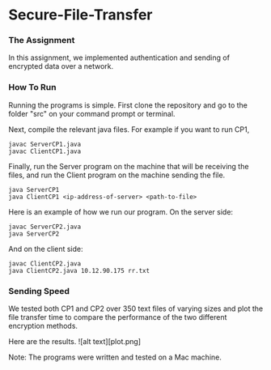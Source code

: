 # Secure-File-Transfer

### The Assignment

In this assignment, we implemented authentication and sending of encrypted data over a network. 

### How To Run

Running the programs is simple. First clone the repository and go to the folder "src" on your command prompt or terminal. 

Next, compile the relevant java files. For example if you want to run CP1,

```
javac ServerCP1.java
javac ClientCP1.java
```

Finally, run the Server program on the machine that will be receiving the files, and run the Client program on the machine sending the file. 

```
java ServerCP1
java ClientCP1 <ip-address-of-server> <path-to-file>
```

Here is an example of how we run our program.
On the server side:
```
javac ServerCP2.java
java ServerCP2
```

And on the client side:
```
javac ClientCP2.java
java ClientCP2.java 10.12.90.175 rr.txt
```

### Sending Speed
We tested both CP1 and CP2 over 350 text files of varying sizes and plot the file transfer time to compare the performance of the two different encryption methods. 

Here are the results.
![alt text][plot.png]

Note: The programs were written and tested on a Mac machine. 